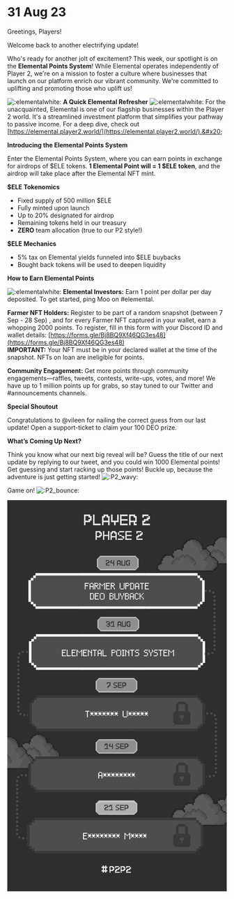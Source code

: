 # 31 Aug 23

Greetings, Players!&#x20;

Welcome back to another electrifying update!&#x20;

Who's ready for another jolt of excitement? This week, our spotlight is on the **Elemental Points System**! While Elemental operates independently of Player 2, we're on a mission to foster a culture where businesses that launch on our platform enrich our vibrant community. We're committed to uplifting and promoting those who uplift us!

<img src="https://cdn.discordapp.com/emojis/1052589037136920704.webp?size=96&#x26;quality=lossless" alt=":elementalwhite:" data-size="line"> **A Quick Elemental Refresher** <img src="https://cdn.discordapp.com/emojis/1052589037136920704.webp?size=96&#x26;quality=lossless" alt=":elementalwhite:" data-size="line"> For the unacquainted, Elemental is one of our flagship businesses within the Player 2 world. It's a streamlined investment platform that simplifies your pathway to passive income. For a deep dive, check out [https://elemental.player2.world/](https://elemental.player2.world/).&#x20;

**Introducing the Elemental Points System**&#x20;

Enter the Elemental Points System, where you can earn points in exchange for airdrops of $ELE tokens. **1 Elemental Point will = 1 $ELE token**, and the airdrop will take place after the Elemental NFT mint.

**$ELE Tokenomics**&#x20;

* Fixed supply of 500 million $ELE&#x20;
* Fully minted upon launch&#x20;
* Up to 20% designated for airdrop
* Remaining tokens held in our treasury
* **ZERO** team allocation (true to our P2 style!)&#x20;

**$ELE Mechanics**&#x20;

* 5% tax on Elemental yields funneled into $ELE buybacks&#x20;
* Bought back tokens will be used to deepen liquidity&#x20;



**How to Earn Elemental Points** &#x20;

<img src="https://cdn.discordapp.com/emojis/1052589037136920704.webp?size=96&#x26;quality=lossless" alt=":elementalwhite:" data-size="line"> **Elemental Investors:** Earn 1 point per dollar per day deposited. To get started, ping Moo on #elemental.&#x20;

**Farmer NFT Holders:** Register to be part of a random snapshot (between 7 Sep - 28 Sep) , and for every Farmer NFT captured in your wallet, earn a whopping 2000 points. To register, fill in this form with your Discord ID and wallet details: [https://forms.gle/Bj8BQ9Xf46QG3es48](https://forms.gle/Bj8BQ9Xf46QG3es48) \
**IMPORTANT:** Your NFT must be in your declared wallet at the time of the snapshot. NFTs on loan are ineligible for points.&#x20;

**Community Engagement:** Get more points through community engagements—raffles, tweets, contests, write-ups, votes, and more! We have up to 1 million points up for grabs, so stay tuned to our Twitter and #announcements channels.&#x20;

**Special Shoutout**&#x20;

Congratulations to @vileen for nailing the correct guess from our last update! Open a ⁠support-ticket to claim your 100 DEO prize.&#x20;

**What’s Coming Up Next?**&#x20;

Think you know what our next big reveal will be? Guess the title of our next update by replying to our tweet, and you could win 1000 Elemental points! Get guessing and start racking up those points! Buckle up, because the adventure is just getting started! <img src="https://cdn.discordapp.com/emojis/922311891739639948.gif?size=96&#x26;quality=lossless" alt=":P2_wavy:" data-size="line">&#x20;

Game on! <img src="https://cdn.discordapp.com/emojis/922304279073665144.gif?size=96&#x26;quality=lossless" alt=":P2_bounce:" data-size="line">

![](<../.gitbook/assets/PLAYER 2 PHASE 2-31 Aug.png>)
